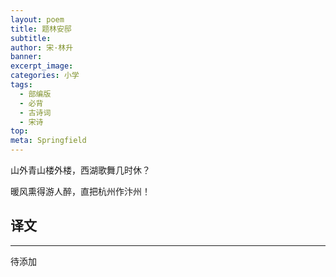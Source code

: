 ```yaml
---
layout: poem
title: 题林安邸
subtitle: 
author: 宋·林升
banner: 
excerpt_image: 
categories: 小学
tags:
  - 部编版
  - 必背
  - 古诗词
  - 宋诗
top: 
meta: Springfield
---
```


山外青山楼外楼，西湖歌舞几时休？

暖风熏得游人醉，直把杭州作汴州！


## 译文

---

待添加